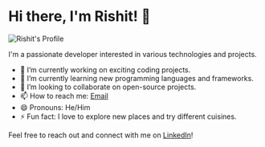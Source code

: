 # Hi there, I'm Rishit! 👋

![Rishit's Profile](https://avatars.githubusercontent.com/u/165304672?v=4)

I'm a passionate developer interested in various technologies and projects.

- 🔭 I’m currently working on exciting coding projects.
- 🌱 I’m currently learning new programming languages and frameworks.
- 👯 I’m looking to collaborate on open-source projects.
- 📫 How to reach me: [Email](Rishit.Chowdhury2022@iem.edu.in)
- 😄 Pronouns: He/Him
- ⚡ Fun fact: I love to explore new places and try different cuisines.

Feel free to reach out and connect with me on [LinkedIn](https://www.linkedin.com/in/rishit-chowdhury-478b59285/)!

